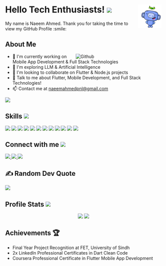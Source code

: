 <h1> Hello Tech Enthusiasts! <img src = "https://raw.githubusercontent.com/MartinHeinz/MartinHeinz/master/wave.gif" width = 50px>

<img width="15%" align="right" alt="Github" src="https://github.com/avinIndrasoma/avinIndrasoma/blob/main/749044136589393960.gif" />

</h1>
  
<div size='1px'> My name is Naeem Ahmed. Thank you for taking the time to view my GitHub Profile :smile: </div>

<h2> About Me </h2>

<img width="55%" align="right" alt="Github" src="https://raw.githubusercontent.com/onimur/.github/master/.resources/git-header.svg" />

- 🔭 I'm currently working on Mobile App Development & Full Stack Technologies
- 🌱 I'm exploring LLM & Artificial Intelligence
- 👯 I'm looking to collaborate on Flutter & Node.js projects
- 💬 Talk to me about Flutter, Mobile Development, and Full Stack Technologies!
- 📫 Contact me at naeemahmedpnl@gmail.com

![](https://komarev.com/ghpvc/?username=naeemahmedpnl&color=blueviolet&label=Profile+Views)

<h2> Skills <img src = "https://media2.giphy.com/media/QssGEmpkyEOhBCb7e1/giphy.gif?cid=ecf05e47a0n3gi1bfqntqmob8g9aid1oyj2wr3ds3mg700bl&rid=giphy.gif" width = 20px> </h2>

<a href= https://github.com/naeemahmedpnl><img width ='35px' src ='https://raw.githubusercontent.com/rahulbanerjee26/githubAboutMeGenerator/main/icons/flutter.svg'></a>
<a href= https://github.com/naeemahmedpnl><img width ='35px' src ='https://raw.githubusercontent.com/rahulbanerjee26/githubAboutMeGenerator/main/icons/dart.svg'></a>
<a href= https://github.com/naeemahmedpnl><img width ='35px' src ='https://raw.githubusercontent.com/rahulbanerjee26/githubAboutMeGenerator/main/icons/javascript.svg'></a>
<a href= https://github.com/naeemahmedpnl><img width ='35px' src ='https://raw.githubusercontent.com/rahulbanerjee26/githubAboutMeGenerator/main/icons/nodejs.svg'></a>
<a href= https://github.com/naeemahmedpnl><img width ='35px' src ='https://raw.githubusercontent.com/rahulbanerjee26/githubAboutMeGenerator/main/icons/express.svg'></a>
<a href= https://github.com/naeemahmedpnl><img width ='35px' src ='https://raw.githubusercontent.com/rahulbanerjee26/githubAboutMeGenerator/main/icons/mongodb.svg'></a>
<a href= https://github.com/naeemahmedpnl><img width ='35px' src ='https://raw.githubusercontent.com/rahulbanerjee26/githubAboutMeGenerator/main/icons/firebase.svg'></a>
<a href= https://github.com/naeemahmedpnl><img width ='35px' src ='https://raw.githubusercontent.com/rahulbanerjee26/githubAboutMeGenerator/main/icons/python.svg'></a>
<a href= https://github.com/naeemahmedpnl><img width ='35px' src ='https://raw.githubusercontent.com/rahulbanerjee26/githubAboutMeGenerator/main/icons/git.svg'></a>
<a href= https://github.com/naeemahmedpnl><img width ='35px' src ='https://raw.githubusercontent.com/rahulbanerjee26/githubAboutMeGenerator/main/icons/github.svg'></a>
<a href= https://github.com/naeemahmedpnl><img width ='35px' src ='https://raw.githubusercontent.com/rahulbanerjee26/githubAboutMeGenerator/main/icons/azure.svg'></a>
<a href= https://github.com/naeemahmedpnl><img width ='35px' src ='https://raw.githubusercontent.com/rahulbanerjee26/githubAboutMeGenerator/main/icons/figma.svg'></a>

<h2> Connect with me <img src='https://raw.githubusercontent.com/ShahriarShafin/ShahriarShafin/main/Assets/handshake.gif' width="50px"> </h2>

<p align="left">
  <a href="https://www.linkedin.com/in/naeemahmedpnl/" target="_blank">
    <img src="https://img.icons8.com/fluent/48/000000/linkedin.png"/>
  </a>
  <a href="https://www.facebook.com/naeem.haider.9277/" target="_blank">
    <img src="https://img.icons8.com/fluent/48/000000/facebook-new.png"/>
  </a>
  <a href="https://www.instagram.com/naeemhaider72" target="_blank">
    <img src="https://img.icons8.com/fluent/48/000000/instagram-new.png"/>
  </a>
</p>

<h2> ✍️ Random Dev Quote </h2>

![](https://quotes-github-readme.vercel.app/api?type=horizontal&theme=radical)

<h2> Profile Stats <img width ='18px' src ='https://raw.githubusercontent.com/rahulbanerjee26/githubAboutMeGenerator/main/icons/github.svg'> </h2>

<p align="center">
  <img width="400px" src="https://github-readme-stats.vercel.app/api?username=naeemahmedpnl&count_private=true&show_icons=true&theme=material-palenight&hide_border=true&bg_color=1F222E" />
  <img width="400px" src="https://github-readme-streak-stats.herokuapp.com?user=naeemahmedpnl&theme=material-palenight&hide_border=true&fire=C77800&ring=7C2AE8&background=1F222E" />
</p>

<h2> Achievements 🏆 </h2>

- Final Year Project Recognition at FET, University of Sindh
- 2x LinkedIn Professional Certificates in Dart Clean Code
- Coursera Professional Certificate in Flutter Mobile App Development

